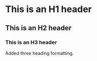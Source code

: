 # This is an H1 header
## This is an H2 header
### This is an H3 header















Added three heading formatting.
